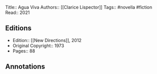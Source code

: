 Title:: Agua Viva
Authors:: [[Clarice Lispector]]
Tags:: #novella #fiction 
Read:: 2021

## Editions
- Edition:: [[New Directions]], 2012
- Original Copyright:: 1973
- Pages:: 88

## Annotations
